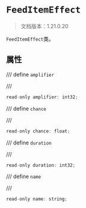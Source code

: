 # `FeedItemEffect`

> 文档版本：1.21.0.20

`FeedItemEffect`类。

## 属性

/// define
`amplifier`


///

```js
read-only amplifier: int32;
```


/// define
`chance`


///

```js
read-only chance: float;
```


/// define
`duration`


///

```js
read-only duration: int32;
```


/// define
`name`


///

```js
read-only name: string;
```

